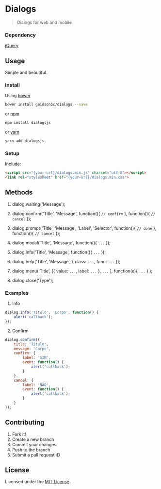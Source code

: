 # Dialogs
> Dialogs for web and mobile

### Dependency

[jQuery](https://github.com/jquery/jquery)

## Usage

Simple and beautiful.

### Install

Using [bower](https://bower.io/)
```sh
bower install geidsonbc/dialogs --save
```

or [npm](https://npmjs.com/)
```sh
npm install dialogsjs
```

or [yarn](https://yarnpkg.com/)
```sh
yarn add dialogsjs
```

### Setup

Include:
```html
<script src="{your-url}/dialogs.min.js" charset="utf-8"></script>
<link rel="stylesheet" href="{your-url}/dialogs.min.css">
```

## Methods
1. dialog.waiting('Message');

2. dialog.confirm('Title', 'Message', function(){ `// confirm` }, function(){ `// cancel` });

3. dialog.prompt('Title', 'Message', 'Label', 'Selector', function(){ `// done` }, function(){ `// cancel` });

4. dialog.modal('Title', 'Message', function(){ `...` });

5. dialog.info('Title', 'Message', function(){ `...` });

6. dialog.help('Title', 'Message', { class: `...`, func: `...` });

7. dialog.menu('Title', [{ value: `...`, label: `...` }, `...` ], function(e){ `...` } );

8. dialog.close('Type');

### Examples
1. Info
```js
dialog.info('Titulo', 'Corpo', function() {
	alert('callback');
});
```

2. Confirm
```js
dialog.confirm({
	title: 'Titulo',
	message: 'Corpo',
	confirm: {
		label: 'SIM',
		event: function() {
			alert('callback');
		}
	},
	cancel: {
		label: 'NÃO',
		event: function() {
			alert('callback');
		}
	}
});
```

## Contributing

1. Fork it!
2. Create a new branch
3. Commit your changes
4. Push to the branch
5. Submit a pull request :D

## License
Licensed under the [MIT License](https://opensource.org/licenses/MIT).
